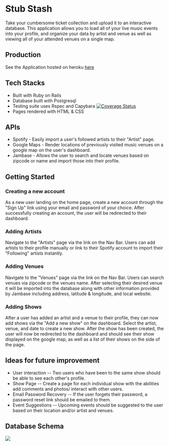 # Stub Stash

Take your cumbersome ticket collection and upload it to an interactive database.  This application allows you to load all of your live music events into your profile, and organize your data by artist and venue as well as viewing all of your attended venues on a single map.

## Production
See the Application hosted on heroku [here](https://stub-stash.herokuapp.com/)

## Tech Stacks
* Built with Ruby on Rails
* Database built with Postgresql
* Testing suite uses Rspec and Capybara
[![Coverage Status](https://coveralls.io/repos/github/abarnes26/stub_stash/badge.svg?branch=master)](https://coveralls.io/github/abarnes26/stub_stash?branch=master)
* Pages rendered with HTML & CSS

## APIs
* Spotify - Easily import a user's followed artists to their "Artist" page.
* Google Maps - Render locations of previously visited music venues on a google map on the user's dashboard.
* Jambase - Allows the user to search and locate venues based on zipcode or name and import those into their profile.

## Getting Started

### Creating a new account
As a new user landing on the home page, create a new account through the "Sign Up" link using your email and password of your choice.  After successfully creating an account, the user will be redirected to their dashboard.

### Adding Artists
Navigate to the "Artists" page via the link on the Nav Bar.  Users can add artists to their profile manually or link to their Spotify account to import their "Following" artists instantly.

### Adding Venues
Navigate to the "Venues" page via the link on the Nav Bar.  Users can search venues via zipcode or the venues name.  After selecting their desired venue it will be imported into the database along with other information provided by Jambase including address, latitude & longitude, and local website.

### Adding Shows
After a user has added an artist and a venue to their profile, they can now add shows via the "Add a new show" on the dashboard.  Select the artist, venue, and date to create a new show.  After the show has been created, the user will now be redirected to the dashboard and should see their show displayed on the google map, as well as a list of their shows on the side of the page.

## Ideas for future improvement
- User interaction -- Two users who have been to the same show should be able to see each other's profile.
- Show Page -- Create a page for each individual show with the abilities add comments and photos/ interact with other users.
- Email Password Recovery -- If the user forgets their password, a password reset link should be emailed to them.
- Event Suggestions -- Upcoming events should be suggested to the user based on their location and/or artist and venues.

## Database Schema
<img src='https://i.imgur.com/XhcQ4SL.jpg'>
